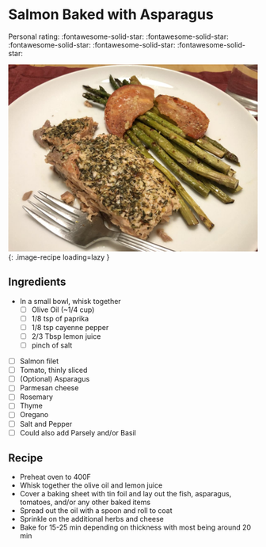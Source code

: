 # Salmon Baked with Asparagus

<!-- {cts} rating=5; (User can specify rating on scale of 1-5) -->

Personal rating: :fontawesome-solid-star: :fontawesome-solid-star: :fontawesome-solid-star: :fontawesome-solid-star: :fontawesome-solid-star:

<!-- {cte} -->

<!-- {cts} name_image=salmon_baked_with_asparagus.jpeg; (User can specify image name) -->

![salmon_baked_with_asparagus.jpeg](./salmon_baked_with_asparagus.jpeg){: .image-recipe loading=lazy }

<!-- {cte} -->

## Ingredients

- In a small bowl, whisk together
    - [ ] Olive Oil (~1/4 cup)
    - [ ] 1/8 tsp of paprika
    - [ ] 1/8 tsp cayenne pepper
    - [ ] 2/3 Tbsp lemon juice
    - [ ] pinch of salt

- [ ] Salmon filet
- [ ] Tomato, thinly sliced
- [ ] (Optional) Asparagus
- [ ] Parmesan cheese
- [ ] Rosemary
- [ ] Thyme
- [ ] Oregano
- [ ] Salt and Pepper
- [ ] Could also add Parsely and/or Basil

## Recipe

- Preheat oven to 400F
- Whisk together the olive oil and lemon juice
- Cover a baking sheet with tin foil and lay out the fish, asparagus, tomatoes, and/or any other baked items
- Spread out the oil with a spoon and roll to coat
- Sprinkle on the additional herbs and cheese
- Bake for 15-25 min depending on thickness with most being around 20 min
